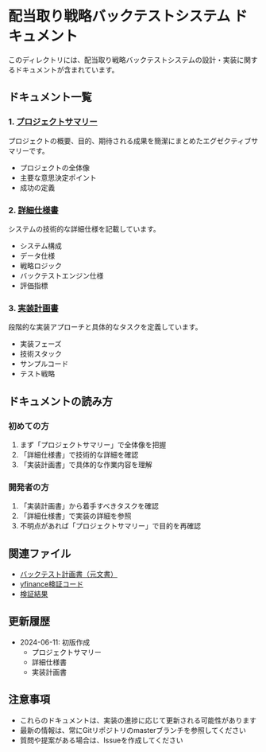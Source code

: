 # 配当取り戦略バックテストシステム ドキュメント

このディレクトリには、配当取り戦略バックテストシステムの設計・実装に関するドキュメントが含まれています。

## ドキュメント一覧

### 1. [プロジェクトサマリー](project_summary.md)
プロジェクトの概要、目的、期待される成果を簡潔にまとめたエグゼクティブサマリーです。
- プロジェクトの全体像
- 主要な意思決定ポイント
- 成功の定義

### 2. [詳細仕様書](detailed_specification.md)
システムの技術的な詳細仕様を記載しています。
- システム構成
- データ仕様
- 戦略ロジック
- バックテストエンジン仕様
- 評価指標

### 3. [実装計画書](implementation_plan.md)
段階的な実装アプローチと具体的なタスクを定義しています。
- 実装フェーズ
- 技術スタック
- サンプルコード
- テスト戦略

## ドキュメントの読み方

### 初めての方
1. まず「プロジェクトサマリー」で全体像を把握
2. 「詳細仕様書」で技術的な詳細を確認
3. 「実装計画書」で具体的な作業内容を理解

### 開発者の方
1. 「実装計画書」から着手すべきタスクを確認
2. 「詳細仕様書」で実装の詳細を参照
3. 不明点があれば「プロジェクトサマリー」で目的を再確認

## 関連ファイル

- [バックテスト計画書（元文書）](../README.md)
- [yfinance検証コード](../yfinance_topix500_verification.py)
- [検証結果](../yfinance_check_results.json)

## 更新履歴

- 2024-06-11: 初版作成
  - プロジェクトサマリー
  - 詳細仕様書
  - 実装計画書

## 注意事項

- これらのドキュメントは、実装の進捗に応じて更新される可能性があります
- 最新の情報は、常にGitリポジトリのmasterブランチを参照してください
- 質問や提案がある場合は、Issueを作成してください
